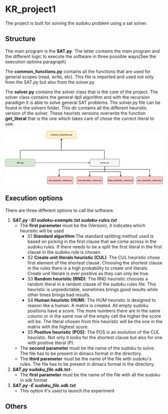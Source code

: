 # KR_project1

The project is built for solving the sudoku problem using a sat solver.

## Structure
The main program is the **SAT.py**. The latter contains the main program and the different logic to execute the software in three possible ways(See the execution options paragraph)

The **common_functions.py** contains all the functions that are used for general scopes (read, write, etc). This file is imported and used not only from the SAT.py but also from the solver.py

The **solver.py** contains the solver class that is the core of the project. The solver class contains the general dpll algorithm and with the recursion paradigm it is able to solve general SAT problems.
The solver.py file can be found in the solvers folder. This dir contains all the different heuristic version of the solver. These heurists versions overwrite the function **get_literal** that is the one which takes care of chose the correct literal to use.


![structure](https://github.com/leobol96/KR_project1/blob/heuristics_implementation/img/project_structure.jpg)


## Execution options
There are three different options to call the software.
1. ***SAT.py -S1 sudoku-example.txt sudoku-rules.txt***
	- The **first parameter** must be the (Version), it indicates which heuristic will be used
        - S1 **Standard algorithm**:The standard splitting method used is based on picking in the first clause that we come across in the sudoku rules. If there needs to be a split the first literal in the first clause in the sudoku rule is chosen.
        - S2 **Create unit literals heuristic (CUL)**: The CUL heuristic chose first element of the shortest clause. Choosing the shortest clause in the rules there is a high probability to create unit literals. Create unit literals is ever positive as they can only be true.
        - S3 **Random heuristic (RND)**: The RND heuristic chooses a random literal in a random clause of the sudoku rules file. This heuristic is unpredictable, sometimes brings good results while other times brings bad results.
        - S4 **Human heuristic (HUM)**: The HUM heuristic is designed to reason like a human. A matrix is created. All empty sudoku positions have a score. The more numbers there are in the same column or in the same row of the empty cell the higher the score will be. The literal chosen from this heuristic will be the one in the matrix with the highest score.
        - S5 **Positive heuristic (POS)**: The POS is an evolution of the CUL heuristic. Not only it looks for the shortest clause but also for one with positive literal (P).
	-   The **second parameter** must be the name of the sudoku to solve. The file has to be present in dimacs format in the directory.
	-   The **third parameter** must be the name of the file with sudoku's rules. The file has to be present in dimacs format in the directory.
2. ***SAT.py sudoku_file.sdk.txt***-	
	- The **first parameter** must be the name of the file with all the sudoku in sdk format
4. ***SAT.py -E sudoku_file.sdk.txt***
	- This option it's used to launch the experiment    

## Others 
